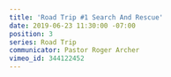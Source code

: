 ```yaml
---
title: 'Road Trip #1 Search And Rescue'
date: 2019-06-23 11:30:00 -07:00
position: 3
series: Road Trip
communicator: Pastor Roger Archer
vimeo_id: 344122452
---
```


